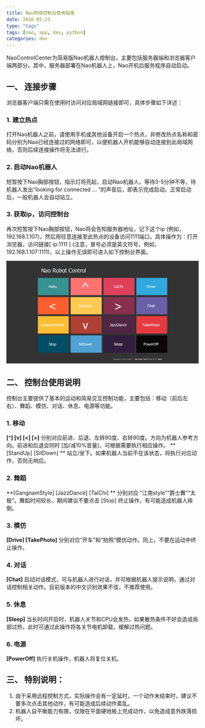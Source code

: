 ```yaml
---
title: Nao网络控制台使用指南
date: 2016-05-23
type: "tags"
tags: [nao, app, dev, python]
categories: dev
---
```


NaoControlCenter为简易版Nao机器人控制台，主要包括服务器端和浏览器客户端两部分。其中，服务器部署在Nao机器人上，Nao开机后服务程序自动启动。

<!--more-->

## **一、 连接步骤**
浏览器客户端只需在使用时访问对应局域网链接即可，具体步骤如下详述：

### 1.	**建立热点**
打开Nao机器人之前，请使用手机或其他设备开启一个热点，并修改热点名称和密码分别为Nao已经连接过的网络即可，以便机器人开机能够自动连接到此局域网络，否则后续连接操作将无法进行。 

### 2.	**启动Nao机器人**
短暂按下Nao胸部按钮，指示灯将亮起，启动Nao机器人，等待3-5分钟不等，待机器人发出“looking for connected … ”的声音后，即表示完成启动。正常启动后，一般机器人会自动站立。

### 3.	**获取ip，访问控制台**
再次短暂按下Nao胸部按钮，Nao将会告知服务器地址，记下这个ip (例如，192.168.1.107)，然后用任意连接至此热点的设备访问1111端口，具体操作为：打开浏览器，访问链接[ ip:1111 ] (注意，冒号必须是英文符号，例如，192.168.1.107:1111)，以上操作无误即可进入如下控制台界面。

 ![Nao Control Center UI](images/NaoControlCenter.jpg)
                              


## **二、 控制台使用说明**
控制台主要提供了基本的运动和简易交互控制功能，主要包括：移动（前后左右）、舞蹈、模仿、对话、休息、电源等功能。

### 1. 移动
**[^] [v] [<] [>]**
分别对应前进、后退、左转90度、右转90度。方向为机器人参考方向。前进和后退会同时 [加/减10%音量]，可根据需要执行相应操作。
**[StandUp] [SitDown]  **
站立/坐下。如果机器人当前不在该状态，将执行对应动作，否则无响应。

### 2. 舞蹈
**[GangnamStyle] [JazzDance] [TaiChi]  **
分别对应 “江南style”“爵士舞”“太极”。舞蹈时间较长，期间建议不要点击 [Stop] 终止操作，有可能造成机器人摔倒。

### 3. 模仿
**[Drive] [TakePhoto]**
分别对应“开车”和“拍照”模仿动作。同上，不要在运动中终止操作。

### 4. 对话
**[Chat]**
启动对话模式，可与机器人进行对话，并可根据机器人提示说明，通过对话控制相关动作。目前版本的中文识别效果不佳，不推荐使用。

### 5.	休息
**[Sleep]**
当长时间开启时，机器人关节和CPU会发热，如果散热条件不好会造成局部过热，此时可通过此操作将各关节电机卸载，缓解过热问题。

### 6.	电源
**[PowerOff]**
执行关机操作，机器人将复位关机。

## **三、 特别说明：**
1. 由于采用远程控制方式，实际操作会有一定延时，一个动作未结束时，建议不要多次点击其他动作，有可能造成后续动作紊乱。
2. 机器人自平衡能力有限，仅限在平面硬地板上完成动作，以免造成意外跌落损坏。

